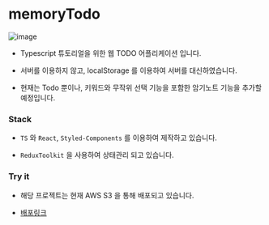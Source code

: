 # memoryTodo
![image](https://user-images.githubusercontent.com/75164778/171584246-31649279-caec-40ea-8d92-642871ca508c.png)

- Typescript 튜토리얼을 위한 웹 TODO 어플리케이션 입니다.

- 서버를 이용하지 않고, localStorage 를 이용하여 서버를 대신하였습니다.

- 현재는 Todo 뿐이나, 키워드와 무작위 선택 기능을 포함한 암기노트 기능을 추가할 예정입니다.

### Stack

- `TS` 와 `React`, `Styled-Components` 를 이용하여 제작하고 있습니다.

- `ReduxToolkit` 을 사용하여 상태관리 되고 있습니다.


### Try it

- 해당 프로젝트는 현재 AWS S3 을 통해 배포되고 있습니다.

- [배포링크](http://memory-todo.s3-website.ap-northeast-2.amazonaws.com/todo)

